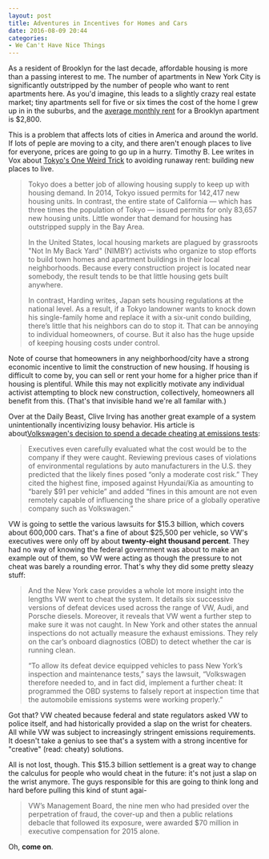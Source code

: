 ```yaml
---
layout: post
title: Adventures in Incentives for Homes and Cars
date: 2016-08-09 20:44
categories: 
- We Can't Have Nice Things
---
```


As a resident of Brooklyn for the last decade, affordable housing is more than a passing interest to me. The number of apartments in New York City is significantly outstripped by the number of people who want to rent apartments here. As you'd imagine, this leads to a slightly crazy real estate market; tiny apartments sell for five or six times the cost of the home I grew up in in the suburbs, and the [average monthly rent](http://www.mns.com/brooklyn_rental_market_report) for a Brooklyn apartment is $2,800.

This is a problem that affects lots of cities in America and around the world. If lots of peple are moving to a city, and there aren't enough places to live for everyone, prices are going to go up in a hurry. Timothy B. Lee writes in Vox about [Tokyo's One Weird Trick](http://www.vox.com/2016/8/8/12390048/san-francisco-housing-costs-tokyo) to avoiding runaway rent: building new places to live.

> Tokyo does a better job of allowing housing supply to keep up with housing demand. In 2014, Tokyo issued permits for 142,417 new housing units. In contrast, the entire state of California — which has three times the population of Tokyo — issued permits for only 83,657 new housing units. Little wonder that demand for housing has outstripped supply in the Bay Area.
>
> In the United States, local housing markets are plagued by grassroots "Not In My Back Yard" (NIMBY) activists who organize to stop efforts to build town homes and apartment buildings in their local neighborhoods. Because every construction project is located near somebody, the result tends to be that little housing gets built anywhere.
>
> In contrast, Harding writes, Japan sets housing regulations at the national level. As a result, if a Tokyo landowner wants to knock down his single-family home and replace it with a six-unit condo building, there’s little that his neighbors can do to stop it. That can be annoying to individual homeowners, of course. But it also has the huge upside of keeping housing costs under control.

Note of course that homeowners in any neighborhood/city have a strong economic incentive to limit the construction of new housing. If housing is difficult to come by, you can sell or rent your home for a higher price than if housing is plentiful. While this may not explicitly motivate any individual activist attempting to block new construction, collectively, homeowners all benefit from this. (That's that invisible hand we're all familar with.)

Over at the Daily Beast, Clive Irving has another great example of a system unintentionally incentivizing lousy behavior.  His article is about[Volkswagen's decision to spend a decade cheating at emissions tests](http://www.thedailybeast.com/articles/2016/07/19/revealed-how-vw-designed-the-greatest-scandal-in-automotive-history.html):

> Executives even carefully evaluated what the cost would be to the company if they were caught. Reviewing previous cases of violations of environmental regulations by auto manufacturers in the U.S. they predicted that the likely fines posed “only a moderate cost risk.” They cited the highest fine, imposed against Hyundai/Kia as amounting to “barely $91 per vehicle” and added “fines in this amount are not even remotely capable of influencing the share price of a globally operative company such as Volkswagen.”

VW is going to settle the various lawsuits for $15.3 billion, which covers about 600,000 cars. That's a fine of about $25,500 per vehicle, so VW's executives were only off by about **twenty-eight thousand percent**. They had no way of knowing the federal government was about to make an example out of them, so VW were acting as though the pressure to not cheat was barely a rounding error. That's why they did some pretty sleazy stuff:

> And the New York case provides a whole lot more insight into the lengths VW went to cheat the system. It details six successive versions of defeat devices used across the range of VW, Audi, and Porsche diesels. Moreover, it reveals that VW went a further step to make sure it was not caught. In New York and other states the annual inspections do not actually measure the exhaust emissions. They rely on the car’s onboard diagnostics (OBD) to detect whether the car is running clean.
>
> “To allow its defeat device equipped vehicles to pass New York’s inspection and maintenance tests,” says the lawsuit, “Volkswagen therefore needed to, and in fact did, implement a further cheat: It programmed the OBD systems to falsely report at inspection time that the automobile emissions systems were working properly.”

Got that? VW cheated because federal and state regulators asked VW to police itself, and had historically provided a slap on the wrist for cheaters. All while VW was subject to increasingly stringent emissions requirements. It doesn't take a genius to see that's a system with a strong incentive for "creative" (read: cheaty) solutions.

All is not lost, though. This $15.3 billion settlement is a great way to change the calculus for people who would cheat in the future: it's not just a slap on the wrist anymore. The guys responsible for this are going to think long and hard before pulling this kind of stunt agai-

> VW’s Management Board, the nine men who had presided over the perpetration of fraud, the cover-up and then a public relations debacle that followed its exposure, were awarded $70 million in executive compensation for 2015 alone.

Oh, **come on**.